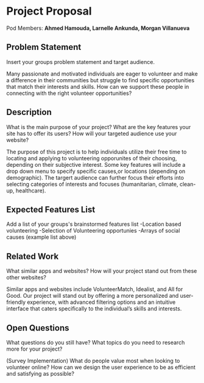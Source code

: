# Project Proposal

Pod Members: **Ahmed Hamouda, Larnelle Ankunda, Morgan Villanueva**

## Problem Statement

Insert your groups problem statement and target audience.


Many passionate and motivated individuals are eager to volunteer and make a difference in their communities but struggle to find specific opportunities that match their interests and skills. How can we support these people in connecting with the right volunteer opportunities?

## Description

What is the main purpose of your project? What are the key features your site has to offer its users? How will your targeted audience use your website?


The purpose of this project is to help individuals utilize their free time to locating and applying to volunteering opporunites of their choosing, depending on their subjective interest. Some key features will include a drop down menu to specify specific causes,or locations (depending on demographic). The targert audience can further focus their efforts into selecting categories of interests and focuses (humanitarian, climate, clean-up, healthcare). 

## Expected Features List

Add a list of your groups's brainstormed features list
-Location based volunteering
-Selection of Volunteering opportunies
-Arrays of social causes (example list above)

## Related Work

What similar apps and websites? How will your project stand out from these other websites?

Similar apps and websites include VolunteerMatch, Idealist, and All for Good. Our project will stand out by offering a more personalized and user-friendly experience, with advanced filtering options and an intuitive interface that caters specifically to the individual’s skills and interests.



## Open Questions

What questions do you still have? What topics do you need to research more for your project?

(Survey Implementation)  What do people value most when looking to volunteer online? How can we design the user experience to be as efficient and satisfying as possible?
